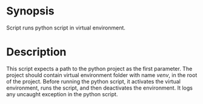 # Synopsis
Script runs python script in virtual environment.

# Description
This script expects a path to the python project as the first parameter. The project should contain virtual environment folder with name *venv*, in the root of the project. Before running the python script, it activates the virtual environment, runs the script, and then deactivates the environment. It logs any uncaught exception in the python script.